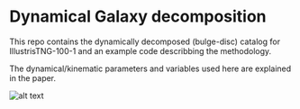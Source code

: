 # Dynamical Galaxy decomposition
This repo contains the dynamically decomposed (bulge-disc) catalog for IllustrisTNG-100-1 and an example code describbing the methodology.  

The dynamical/kinematic parameters and variables used here are explained in the paper.

![alt text](https://github.com/McWilliamsCenter/gal_decomp_paper/blob/main/mc_image.png?raw=true)
